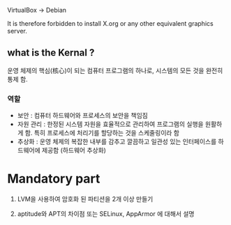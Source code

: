 VirtualBox -> Debian

It is therefore forbidden to install X.org or any other equivalent graphics server.

## what is the Kernal ?
 운영 체제의 핵심(核心)이 되는 컴퓨터 프로그램의 하나로, 시스템의 모든 것을 완전히 통제 함.

 ### 역할

 - 보안 : 컴퓨터 하드웨어와 프로세스의 보안을 책임짐
 - 자원 관리 : 한정된 시스템 자원을 효율적으로 관리하여 프로그램의 실행을 원활하게 함. 특히 프로세스에 처리기를 할당하는 것을 스케줄링이라 함
 - 추상화 : 운영 체제의 복잡한 내부를 감추고 깔끔하고 일관성 있는 인터페이스를 하드웨어에 제공함 (하드웨어 추상화)

# Mandatory part

1. LVM을 사용하여 암호화 된 파티션을 2개 이상 만들기

2. aptitude와 APT의 차이점 또는 SELinux, AppArmor 에 대해서 설명
